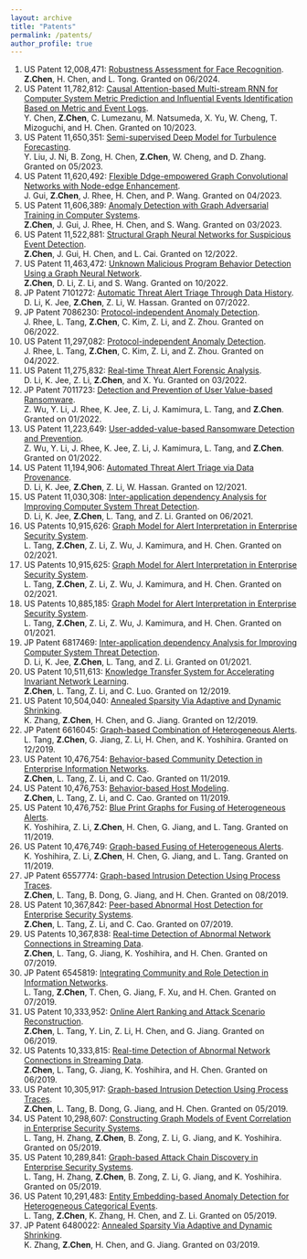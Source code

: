 ```yaml
---
layout: archive
title: "Patents"
permalink: /patents/
author_profile: true
---
```


<!-- Google tag (gtag.js) -->
<script async src="https://www.googletagmanager.com/gtag/js?id=G-376ZKYTEY6"></script>
<script>
  window.dataLayer = window.dataLayer || [];
  function gtag(){dataLayer.push(arguments);}
  gtag('js', new Date());

  gtag('config', 'G-376ZKYTEY6');
</script>

1. US Patent 12,008,471: [Robustness Assessment for Face Recognition](https://patents.google.com/patent/US12008471B2/en?oq=12%2c008%2c471). <br> <strong>Z.Chen</strong>, H. Chen, and L. Tong. Granted on 06/2024.
2. US Patent 11,782,812: [Causal Attention-based Multi-stream RNN for Computer System Metric Prediction and Influential Events Identification Based on Metric and Event Logs](https://patents.google.com/patent/US11782812B2/en?oq=11%2c782%2c812). <br> Y. Chen, <strong>Z.Chen</strong>, C. Lumezanu, M. Natsumeda, X. Yu, W. Cheng, T. Mizoguchi, and H. Chen. Granted on 10/2023.
3. US Patent 11,650,351: [Semi-supervised Deep Model for Turbulence Forecasting](https://patents.google.com/patent/US11650351B2/en?oq=11%2c650%2c351). <br> Y. Liu, J. Ni, B. Zong, H. Chen, <strong>Z.Chen</strong>, W. Cheng, and D. Zhang. Granted on 05/2023.
4. US Patent 11,620,492: [Flexible Ddge-empowered Graph Convolutional Networks with Node-edge Enhancement](https://patents.google.com/patent/US11620492B2/en?oq=11%2c620%2c492). <br> J. Gui, <strong>Z.Chen</strong>, J. Rhee, H. Chen, and P. Wang. Granted on 04/2023.
5. US Patent 11,606,389: [Anomaly Detection with Graph Adversarial Training in Computer Systems](https://patents.google.com/patent/US11606389B2/en?oq=11%2c606%2c389). <br> <strong>Z.Chen</strong>, J. Gui, J. Rhee, H. Chen, and S. Wang. Granted on 03/2023.
6. US Patent 11,522,881: [Structural Graph Neural Networks for Suspicious Event Detection](https://patents.google.com/patent/US11522881B2/en?oq=11%2c522%2c881). <br> <strong>Z.Chen</strong>, J. Gui, H. Chen, and L. Cai. Granted on 12/2022.
7. US Patent 11,463,472: [Unknown Malicious Program Behavior Detection Using a Graph Neural Network](https://patents.google.com/patent/US11463472B2/en?oq=11%2c463%2c472). <br> <strong>Z.Chen</strong>, D. Li, Z. Li, and S. Wang. Granted on 10/2022.
8. JP Patent 7101272: [Automatic Threat Alert Triage Through Data History](https://patents.google.com/patent/JP7101272B2/en?oq=7101272). <br> D. Li, K. Jee, <strong>Z.Chen</strong>, Z. Li, W. Hassan. Granted on 07/2022.
9. JP Patent 7086230: [Protocol-independent Anomaly Detection](https://patents.google.com/patent/JP7086230B2/en?oq=7086230). <br> J. Rhee, L. Tang, <strong>Z.Chen</strong>, C. Kim, Z. Li, and Z. Zhou. Granted on 06/2022.
10. US Patent 11,297,082: [Protocol-independent Anomaly Detection](https://patents.google.com/patent/US11297082B2/en?oq=11%2c297%2c082). <br> J. Rhee, L. Tang, <strong>Z.Chen</strong>, C. Kim, Z. Li, and Z. Zhou. Granted on 04/2022.
11. US Patent 11,275,832: [Real-time Threat Alert Forensic Analysis](https://patents.google.com/patent/US11275832B2/en?oq=11%2c275%2c832). <br> D. Li, K. Jee, Z. Li, <strong>Z.Chen</strong>, and X. Yu. Granted on 03/2022.
12. JP Patent 7011723: [Detection and Prevention of User Value-based Ransomware](https://patents.google.com/patent/JP7011723B2/en?oq=7011723). <br> Z. Wu, Y. Li, J. Rhee, K. Jee, Z. Li, J. Kamimura, L. Tang, and <strong>Z.Chen</strong>. Granted on 01/2022.
13. US Patent 11,223,649: [User-added-value-based Ransomware Detection and Prevention](https://patents.google.com/patent/US11223649B2/en?oq=11%2c223%2c649). <br> Z. Wu, Y. Li, J. Rhee, K. Jee, Z. Li, J. Kamimura, L. Tang, and <strong>Z.Chen</strong>. Granted on 01/2022.
14. US Patent 11,194,906: [Automated Threat Alert Triage via Data Provenance](https://patents.google.com/patent/US11194906B2/en?oq=11%2c194%2c906). <br> D. Li, K. Jee, <strong>Z.Chen</strong>, Z. Li, W. Hassan. Granted on 12/2021.
15. US Patent 11,030,308: [Inter-application dependency Analysis for Improving Computer System Threat Detection](https://patents.google.com/patent/US11030308B2/en?oq=11%2c030%2c308). <br> D. Li, K. Jee, <strong>Z.Chen</strong>, L. Tang, and Z. Li. Granted on 06/2021.
16. US Patents 10,915,626: [Graph Model for Alert Interpretation in Enterprise Security System](https://patents.google.com/patent/US10915626B2/en?oq=10%2c915%2c626). <br> L. Tang, <strong>Z.Chen</strong>, Z. Li, Z. Wu, J. Kamimura, and H. Chen. Granted on 02/2021.
17. US Patents 10,915,625: [Graph Model for Alert Interpretation in Enterprise Security System](https://patents.google.com/patent/US10915625B2/en?oq=10%2c915%2c625). <br> L. Tang, <strong>Z.Chen</strong>, Z. Li, Z. Wu, J. Kamimura, and H. Chen. Granted on 02/2021.
18. US Patents 10,885,185: [Graph Model for Alert Interpretation in Enterprise Security System](https://patents.google.com/patent/US10885185B2/en?oq=10%2c885%2c185). <br> L. Tang, <strong>Z.Chen</strong>, Z. Li, Z. Wu, J. Kamimura, and H. Chen. Granted on 01/2021.
19. JP Patent 6817469: [Inter-application dependency Analysis for Improving Computer System Threat Detection](https://patents.google.com/patent/JP6817469B2/en?oq=6817469). <br> D. Li, K. Jee, <strong>Z.Chen</strong>, L. Tang, and Z. Li. Granted on 01/2021.
20. US Patent 10,511,613: [Knowledge Transfer System for Accelerating Invariant Network Learning](https://patents.google.com/patent/US10511613B2/en?oq=10%2c511%2c613). <br> <strong>Z.Chen</strong>, L. Tang, Z. Li, and C. Luo. Granted on 12/2019.
21. US Patent 10,504,040: [Annealed Sparsity Via Adaptive and Dynamic Shrinking](https://patents.google.com/patent/US10504040B2/en?oq=10%2c504%2c040). <br> K. Zhang, <strong>Z.Chen</strong>, H. Chen, and G. Jiang. Granted on 12/2019.
22. JP Patent 6616045: [Graph-based Combination of Heterogeneous Alerts](https://patents.google.com/patent/JP6616045B2/en?oq=6616045). L. Tang, <strong>Z.Chen</strong>, G. Jiang, Z. Li, H. Chen, and K. Yoshihira. Granted on 12/2019.
23. US Patent 10,476,754: [Behavior-based Community Detection in Enterprise Information Networks](https://patents.google.com/patent/US10476754B2/en?oq=10%2c476%2c754). <br> <strong>Z.Chen</strong>, L. Tang, Z. Li, and C. Cao. Granted on 11/2019.
24. US Patent 10,476,753: [Behavior-based Host Modeling](https://patents.google.com/patent/US10476753B2/en?oq=10%2c476%2c753). <br> <strong>Z.Chen</strong>, L. Tang, Z. Li, and C. Cao. Granted on 11/2019.
25. US Patent 10,476,752: [Blue Print Graphs for Fusing of Heterogeneous Alerts](https://patents.google.com/patent/US10476752B2/en?oq=10%2c476%2c752). <br> K. Yoshihira, Z. Li, <strong>Z.Chen</strong>, H. Chen, G. Jiang, and L. Tang. Granted on 11/2019.
26. US Patent 10,476,749: [Graph-based Fusing of Heterogeneous Alerts](https://patents.google.com/patent/US10476749B2/en?oq=10%2c476%2c749). <br> K. Yoshihira, Z. Li, <strong>Z.Chen</strong>, H. Chen, G. Jiang, and L. Tang. Granted on 11/2019.
27. JP Patent 6557774: [Graph-based Intrusion Detection Using Process Traces](https://patents.google.com/patent/JP6557774B2/en?oq=6557774). <br> <strong>Z.Chen</strong>, L. Tang, B. Dong, G. Jiang, and H. Chen. Granted on 08/2019.
28. US Patent 10,367,842: [Peer-based Abnormal Host Detection for Enterprise Security Systems](https://patents.google.com/patent/US10367842B2/en?oq=10%2c367%2c842). <br> <strong>Z.Chen</strong>, L. Tang, Z. Li, and C. Cao. Granted on 07/2019.
29. US Patents 10,367,838: [Real-time Detection of Abnormal Network Connections in Streaming Data](https://patents.google.com/patent/US10367838B2/en?oq=10%2c367%2c838). <br> <strong>Z.Chen</strong>, L. Tang, G. Jiang, K. Yoshihira, and H. Chen. Granted on 07/2019.
31. JP Patent 6545819: [Integrating Community and Role Detection in Information Networks](https://patents.google.com/patent/JP6545819B2/en?oq=6545819). <br> L. Tang, <strong>Z.Chen</strong>, T. Chen, G. Jiang, F. Xu, and H. Chen. Granted on 07/2019.
32. US Patent 10,333,952: [Online Alert Ranking and Attack Scenario Reconstruction](https://patents.google.com/patent/US10333952B2/en?oq=10%2c333%2c952). <br> <strong>Z.Chen</strong>, L. Tang, Y. Lin, Z. Li, H. Chen, and G. Jiang. Granted on 06/2019.
33. US Patents 10,333,815: [Real-time Detection of Abnormal Network Connections in Streaming Data](https://patents.google.com/patent/US10333815B2/en?oq=10%2c333%2c815). <br> <strong>Z.Chen</strong>, L. Tang, G. Jiang, K. Yoshihira, and H. Chen. Granted on 06/2019.
34. US Patent 10,305,917: [Graph-based Intrusion Detection Using Process Traces](https://patents.google.com/patent/US10305917B2/en?oq=10%2c305%2c917). <br> <strong>Z.Chen</strong>, L. Tang, B. Dong, G. Jiang, and H. Chen. Granted on 05/2019.
35. US Patent 10,298,607: [Constructing Graph Models of Event Correlation in Enterprise Security Systems](https://patents.google.com/patent/US10298607B2/en?oq=10%2c298%2c607). <br> L. Tang, H. Zhang, <strong>Z.Chen</strong>, B. Zong, Z. Li, G. Jiang, and K. Yoshihira. Granted on 05/2019.
36. US Patent 10,289,841: [Graph-based Attack Chain Discovery in Enterprise Security Systems](https://patents.google.com/patent/US10289841B2/en?oq=10%2c289%2c841). <br> L. Tang, H. Zhang, <strong>Z.Chen</strong>, B. Zong, Z. Li, G. Jiang, and K. Yoshihira. Granted on 05/2019.
37. US Patent 10,291,483: [Entity Embedding-based Anomaly Detection for Heterogeneous Categorical Events](https://patents.google.com/patent/US10291483B2/en?oq=10%2c291%2c483). <br> L. Tang, <strong>Z.Chen</strong>, K. Zhang, H. Chen, and Z. Li. Granted on 05/2019.
38. JP Patent 6480022: [Annealed Sparsity Via Adaptive and Dynamic Shrinking](https://patents.google.com/patent/JP6480022B2/en?oq=6480022). <br> K. Zhang, <strong>Z.Chen</strong>, H. Chen, and G. Jiang. Granted on 03/2019.





